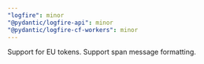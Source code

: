 ```yaml
---
"logfire": minor
"@pydantic/logfire-api": minor
"@pydantic/logfire-cf-workers": minor
---
```


Support for EU tokens. Support span message formatting.
